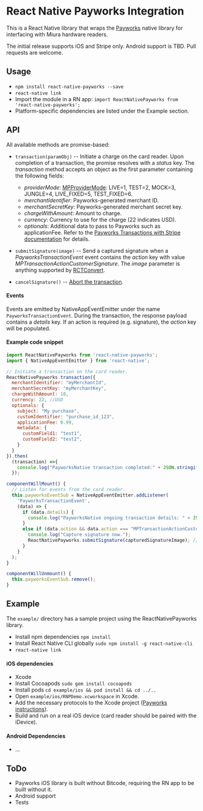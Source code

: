 # React Native Payworks Integration

This is a React Native library that wraps the [Payworks](http://www.payworks.mpymnt.com/) native library for interfacing with Miura hardware readers.

The initial release supports iOS and Stripe only.  Android support is TBD.  Pull requests are welcome.

## Usage

*   `npm install react-native-payworks --save`
*   `react-native link`
*   Import the module in a RN app:
`import ReactNativePayworks from 'react-native-payworks';`
*   Platform-specific dependencies are listed under the Example section.

## API

All available methods are promise-based:

*   `transaction(paramObj)` -- Initiate a charge on the card reader. Upon completion of a transaction, the promise resolves with a _status_ key.  The _transaction_ method accepts an object as the first parameter containing the following fields:
    *   _providerMode_: [MPProviderMode](http://www.payworks.mpymnt.com/node/272): LIVE=1, TEST=2, MOCK=3, JUNGLE=4, LIVE_FIXED=5, TEST_FIXED=6.
    *   _merchantIdentifier_: Payworks-generated merchant ID.
    *   _merchantSecretKey_: Payworks-generated merchant secret key.
    *   _chargeWithAmount_: Amount to charge.
    *   _currency_: Currency to use for the charge (22 indicates USD).
    *   _optionals_: Additional data to pass to Payworks such as applicationFee. Refer to the [Payworks Transactions with Stripe documentation](http://www.payworks.mpymnt.com/node/268) for details.

*   `submitSignature(image)` -- Send a captured signature when a _PayworksTransactionEvent_ event contains the _action_ key with value _MPTransactionActionCustomerSignature_.  The _image_ parameter is anything supported by [RCTConvert](https://github.com/facebook/react-native/blob/master/React/Base/RCTConvert.m).

*   `cancelSignature()` -- [Abort the transaction](http://www.payworks.mpymnt.com/node/100).

#### Events
Events are emitted by NativeAppEventEmitter under the name `PayworksTransactionEvent`. During the transaction, the response payload contains a _details_ key.  If an action is required (e.g. signature), the _action_ key will be populated.

#### Example code snippet
```Javascript
import ReactNativePayworks from 'react-native-payworks';
import { NativeAppEventEmitter } from 'react-native';

// Initiate a transaction on the card reader.
ReactNativePayworks.transaction({
  merchantIdentifier: "myMerchantId",
  merchantSecretKey: "myMerchantKey",
  chargeWithAmount: 10,
  currency: 22, //USD
  optionals: {
    subject: "My purchase",
    customIdentifier: "purchase_id_123",
    applicationFee: 0.99,
    metadata: {
      customField1: "test1",
      customField2: "test2",
    }
  }
}).then(
  (transaction) =>{
    console.log("PayworksNative transaction completed:" + JSON.stringify(transaction));
  });

componentWillMount() {
  // Listen for events from the card reader.
  this.payworksEventSub = NativeAppEventEmitter.addListener(
    'PayworksTransactionEvent',
    (data) => {
      if (data.details) {
        console.log("PayworksNative ongoing transaction details: " + JSON.stringify(data.details));
      }
      else if (data.action && data.action === "MPTransactionActionCustomerSignature") {
        console.log("Capture signature now.");
        ReactNativePayworks.submitSignature(capturedSignatureImage); // you supply capturedSignatureImage
      }
    }
  );
}

componentWillUnmount() {
  this.payworksEventSub.remove();
}
```

## Example
The `example/` directory has a sample project using the ReactNativePayworks library.

*   Install npm dependencies ```npm install```
*   Install React Native CLI globally ```sudo npm install -g react-native-cli```
*   ```react-native link```

#### iOS dependencies
*   Xcode
*   Install Cocoapods ```sudo gem install cocoapods```
*   Install pods ```cd example/ios && pod install && cd ../..```
*   Open `example/ios/RNPDemo.xcworkspace` in Xcode.
*   Add the necessary protocols to the Xcode project ([Payworks instructions](http://www.payworks.mpymnt.com/node/101)).
*   Build and run on a real iOS device (card reader should be paired with the iDevice).


#### Android Dependencies
*   ...

## ToDo
*   Payworks iOS library is built without Bitcode, requiring the RN app to be built without it.
*   Android support
*   Tests
